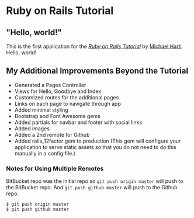 # Ruby on Rails Tutorial

## "Hello, world!"

This is the first application for the
[*Ruby on Rails Tutorial*](http://www.railstutorial.org/)
by [Michael Hartl](http://www.michaelhartl.com/). Hello, world!

## My Additional Improvements Beyond the Tutorial

* Generated a Pages Controller
* Views for Hello, Goodbye and Index
* Customized routes for the additional pages
* Links on each page to navigate through app
* Added minimal styling
* Bootstrap and Font Awesome gems
* Added partials for navbar and footer with social links
* Added images
* Added a 2nd remote for Github
* Added rails_12factor gem to production (This gem will configure your application to serve static assets so that you do not need to do this manually in a config file.)

### Notes for Using Multiple Remotes

BitBucket repo was the initial repo so ``` git push origin master ``` will push to the BitBucket repo.
And ```git push github master``` will push to the Github repo.

```
$ git push origin master
$ git push github master
```